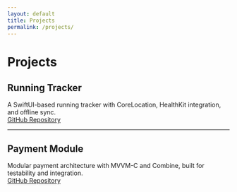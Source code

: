 ```yaml
---
layout: default
title: Projects
permalink: /projects/
---
```


# Projects

## Running Tracker

A SwiftUI-based running tracker with CoreLocation, HealthKit integration, and offline sync.  
[GitHub Repository](https://github.com/ArthurSMR/running-tracker)

---

## Payment Module

Modular payment architecture with MVVM-C and Combine, built for testability and integration.  
[GitHub Repository](https://github.com/ArthurSMR/payment-module)
